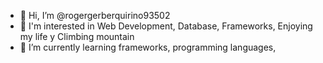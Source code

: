 - 👋 Hi, I’m @rogergerberquirino93502
- 👀 I'm interested in Web Development, Database, Frameworks, Enjoying my life y Climbing mountain
- 🌱 I’m currently learning frameworks, programming languages, 

<!---
rgdesarrollador1/rgdesarrollador1 is a ✨ special ✨ repository because its `README.md` (this file) appears on your GitHub profile.
You can click the Preview link to take a look at your changes.
--->
